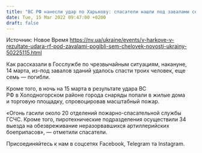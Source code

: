 ```yaml
---
title: "ВС РФ нанесли удар по Харькову: спасатели нашли под завалами семь погибших"
date: Tue, 15 Mar 2022 09:47:00 +0200
draft: false
---
```

Источник: Новое Время https://nv.ua/ukraine/events/v-harkove-v-rezultate-udara-rf-pod-zavalami-pogibli-sem-chelovek-novosti-ukrainy-50225115.html


Как рассказали в Госслужбе по чрезвычайным ситуациям, накануне, 14 марта, из-под завалов зданий удалось спасти троих человек, еще семь — погибли.

Кроме того, в ночь на 15 марта в результате удара ВС РФ в Холодногорском районе города снаряды попали в жилые дома и торговую площадку, спровоцировав масштабный пожар.

«Огонь гасили около 20 отделений пожарно-спасательной службы ГСЧС. Кроме того, пиротехнические подразделения осуществили 34 выезда на обезвреживание неразорвавшихся артиллерийских боеприпасов», — отметили спасатели.

Присоединяйтесь к нам в соцсетях Facebook, Telegram та Instagram.
